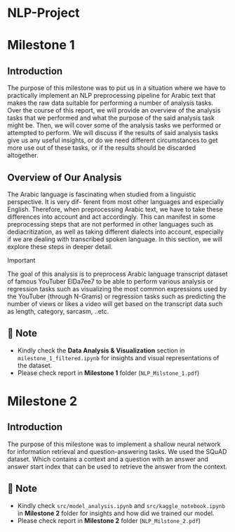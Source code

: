 # NLP-Project

# Milestone 1
## Introduction
The purpose of this milestone was to put us in a situation where we have to practically implement an NLP preprocessing pipeline for Arabic text that makes the raw data suitable for performing a number of analysis tasks. Over the course of this report, we will provide an overview of the analysis tasks that we performed and what the purpose of the said analysis task might be. Then, we will cover some of the analysis tasks we performed or attempted to perform. We will discuss if the results of said analysis tasks give us any useful insights, or do we need different circumstances to get more use out of these tasks, or if the results should be discarded altogether.

## Overview of Our Analysis
The Arabic language is fascinating when studied from a linguistic perspective. It is very dif-
ferent from most other languages and especially English. Therefore, when preprocessing Arabic
text, we have to take these differences into account and act accordingly. This can manifest in
some preprocessing steps that are not performed in other languages such as dediacritization,
as well as taking different dialects into account, especially if we are dealing with transcribed
spoken language. In this section, we will explore these steps in deeper detail.

> [!IMPORTANT]  
> The goal of this analysis is to preprocess Arabic language transcript dataset of famous YouTuber ElDa7ee7 to be able to perform various analysis or regression tasks such as visualizing the most common expressions used by the YouTuber (through N-Grams) or regression tasks such as predicting the number of views or likes a video will get based on the transcript data such as length, category, sarcasm, ..etc.

## 📌 Note

- Kindly check the **Data Analysis & Visualization** section in `milestone_1_filtered.ipynb` for insights and visual representations of the dataset.
- Please check report in **Milestone 1** folder (`NLP_Milstone_1.pdf`) 


# Milestone 2
## Introduction
The purpose of this milestone was to implement a shallow neural network for information retrieval and question-answering tasks. We used the SQuAD dataset. Which contains a context and a question with an answer and answer start index that can be used to retrieve the answer from the context.

## 📌 Note

- Kindly check `src/model_analysis.ipynb` and `src/kaggle_notebook.ipynb` in **Milestone 2** folder for insights and how did we trained our model.
- Please check report in **Milestone 2** folder (`NLP_Milstone_2.pdf`) 

